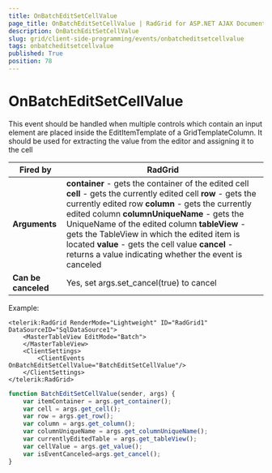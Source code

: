 ```yaml
---
title: OnBatchEditSetCellValue
page_title: OnBatchEditSetCellValue | RadGrid for ASP.NET AJAX Documentation
description: OnBatchEditSetCellValue
slug: grid/client-side-programming/events/onbatcheditsetcellvalue
tags: onbatcheditsetcellvalue
published: True
position: 78
---
```


# OnBatchEditSetCellValue



This event should be handled when multiple controls which contain an input element are placed inside the EditItemTemplate of a GridTemplateColumn. It should be used for extracting the value from the editor and assigning it to the cell


|  **Fired by**  | RadGrid |
| ------ | ------ |
| **Arguments** | **container** - gets the container of the edited cell **cell** - gets the currently edited cell **row** - gets the currently edited row **column** - gets the currently edited column **columnUniqueName** - gets the UniqueName of the edited column **tableView** - gets the TableView in which the edited item is located **value** - gets the cell value **cancel** - returns a value indicating whether the event is canceled|
| **Can be canceled** |Yes, set args.set_cancel(true) to cancel|

Example:

````ASP.NET
<telerik:RadGrid RenderMode="Lightweight" ID="RadGrid1" DataSourceID="SqlDataSource1">
    <MasterTableView EditMode="Batch">
    </MasterTableView>
    <ClientSettings>
        <ClientEvents OnBatchEditSetCellValue="BatchEditSetCellValue"/>
    </ClientSettings>
</telerik:RadGrid>
````



````JavaScript
function BatchEditSetCellValue(sender, args) {
    var itemContainer = args.get_container(); 
    var cell = args.get_cell(); 
    var row = args.get_row(); 
    var column = args.get_column();
    var columnUniqueName = args.get_columnUniqueName();
    var currentlyEditedTable = args.get_tableView();
    var cellValue = args.get_value(); 
    var isEventCanceled=args.get_cancel();
}
````


